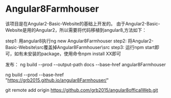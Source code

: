 # Angular8Farmhouser

该项目是在Angular2-Basic-Website的基础上开发的。
由于Angular2-Basic-Website是用的Angular2，所以需要将代码移植到angular8,方法如下：

step1: 用angular8执行ng new Angular8Farmhouser
step2: 将Angular2-Basic-Website\src覆盖掉Angular8Farmhouser\src
step3: 运行npm start即可，如有未安装的package，使用命令npm install XX即可

发布：
ng build --prod --output-path docs --base-href  angular8Farmhouser


ng  build --prod --base-href "https://grb2015.github.io/angular8Farmhouser/"


git remote add origin https://github.com/grb2015/angular8officalWeb.git